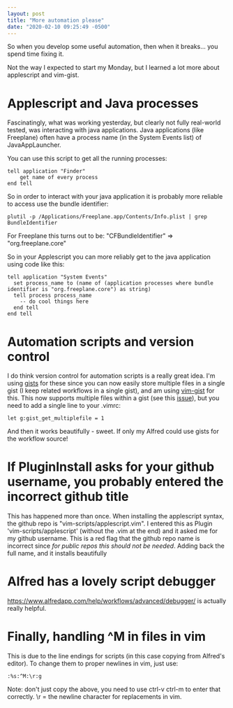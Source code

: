 ```yaml
---
layout: post
title: "More automation please"
date: "2020-02-10 09:25:49 -0500"
---
```


So when you develop some useful automation, then when it breaks... you spend time fixing it.

Not the way I expected to start my Monday, but I learned a lot more about applescript and vim-gist.

# Applescript and Java processes

Fascinatingly, what was working yesterday, but clearly not fully real-world tested, was interacting with java applications. Java applications (like Freeplane) often have a process name (in the System Events list) of JavaAppLauncher.

You can use this script to get all the running processes:

```
tell application "Finder"
	get name of every process
end tell
```

So in order to interact with your java application it is probably more reliable to access use the bundle identifier:

```
plutil -p /Applications/Freeplane.app/Contents/Info.plist | grep BundleIdentifier
```

For Freeplane this turns out to be: "CFBundleIdentifier" => "org.freeplane.core"

So in your Applescript you can more reliably get to the java application using code like this:

```
tell application "System Events"
  set process_name to (name of (application processes where bundle identifier is "org.freeplane.core") as string)
  tell process process_name
    -- do cool things here
  end tell
end tell
```

# Automation scripts and version control

I do think version control for automation scripts is a really great idea. I'm using [gists](https://gist.github/com) for these since you can now easily store multiple files in a single gist (I keep related workflows in a single gist), and am using [vim-gist](https://github.com/mattn/vim-gist) for this. This now supports multiple files within a gist (see this [issue](https://github.com/mattn/vim-gist/issues/56)), but you need to add a single line to your .vimrc:

```
let g:gist_get_multiplefile = 1
```

And then it works beautifully - sweet. If only my Alfred could use gists for the workflow source!

# If PluginInstall asks for your github username, you probably entered the incorrect github title

This has happened more than once. When installing the applescript syntax, the github repo is "vim-scripts/applescript.vim". I entered this as Plugin 'vim-scripts/applescript' (without the .vim at the end) and it asked me for my github username. This is a red flag that the github repo name is incorrect since *for public repos this should not be needed*. Adding back the full name, and it installs beautifully

# Alfred has a lovely script debugger

https://www.alfredapp.com/help/workflows/advanced/debugger/ is actually really helpful.

# Finally, handling ^M in files in vim

This is due to the line endings for scripts (in this case copying from Alfred's editor). To change them to proper newlines in vim, just use:

```
:%s:^M:\r:g
```

Note: don't just copy the above, you need to use ctrl-v ctrl-m to enter that correctly. \r = the newline character for replacements in vim.





